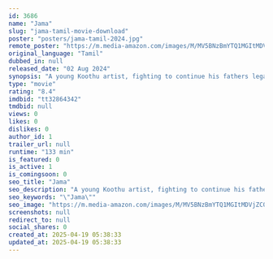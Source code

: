```yaml
---
id: 3686
name: "Jama"
slug: "jama-tamil-movie-download"
poster: "posters/jama-tamil-2024.jpg"
remote_poster: "https://m.media-amazon.com/images/M/MV5BNzBmYTQ1MGItMDVjZC00ZWY1LWI5Y2UtZGFlYmNlNGU2MTM5XkEyXkFqcGc@._V1_SX300.jpg"
original_language: "Tamil"
dubbed_in: null
released_date: "02 Aug 2024"
synopsis: "A young Koothu artist, fighting to continue his fathers legacy of traditional folk art amidst rivals suppressions , torn between his love, mothers wishes, and his own creative path."
type: "movie"
rating: "8.4"
imdbid: "tt32864342"
tmdbid: null
views: 0
likes: 0
dislikes: 0
author_id: 1
trailer_url: null
runtime: "133 min"
is_featured: 0
is_active: 1
is_comingsoon: 0
seo_title: "Jama"
seo_description: "A young Koothu artist, fighting to continue his fathers legacy of traditional folk art amidst rivals suppressions , torn between his love, mothers wishes, and his own creative path."
seo_keywords: "\"Jama\""
seo_image: "https://m.media-amazon.com/images/M/MV5BNzBmYTQ1MGItMDVjZC00ZWY1LWI5Y2UtZGFlYmNlNGU2MTM5XkEyXkFqcGc@._V1_SX300.jpg"
screenshots: null
redirect_to: null
social_shares: 0
created_at: 2025-04-19 05:38:33
updated_at: 2025-04-19 05:38:33
---
```


